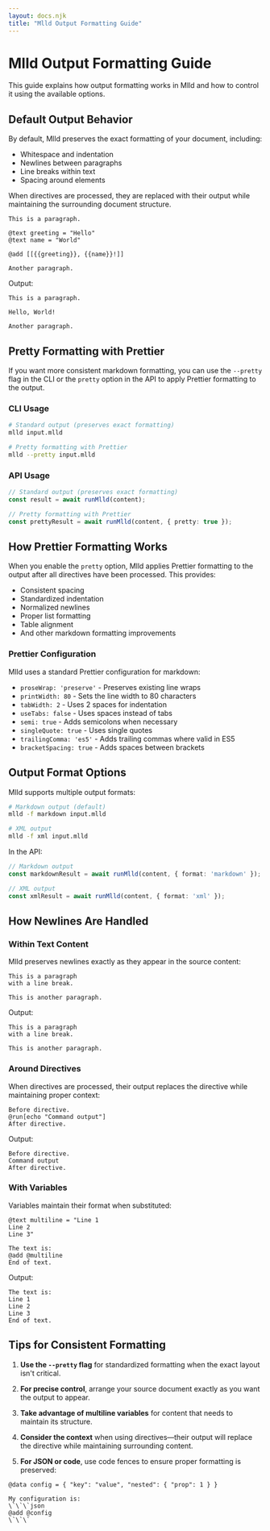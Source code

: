 ```yaml
---
layout: docs.njk
title: "Mlld Output Formatting Guide"
---
```


# Mlld Output Formatting Guide

This guide explains how output formatting works in Mlld and how to control it using the available options.

## Default Output Behavior

By default, Mlld preserves the exact formatting of your document, including:

- Whitespace and indentation
- Newlines between paragraphs
- Line breaks within text
- Spacing around elements

When directives are processed, they are replaced with their output while maintaining the surrounding document structure.

```mlld
This is a paragraph.

@text greeting = "Hello"
@text name = "World"

@add [[{{greeting}}, {{name}}!]]

Another paragraph.
```

Output:
```
This is a paragraph.

Hello, World!

Another paragraph.
```

## Pretty Formatting with Prettier

If you want more consistent markdown formatting, you can use the `--pretty` flag in the CLI or the `pretty` option in the API to apply Prettier formatting to the output.

### CLI Usage

```bash
# Standard output (preserves exact formatting)
mlld input.mlld

# Pretty formatting with Prettier
mlld --pretty input.mlld
```

### API Usage

```typescript
// Standard output (preserves exact formatting)
const result = await runMlld(content);

// Pretty formatting with Prettier
const prettyResult = await runMlld(content, { pretty: true });
```

## How Prettier Formatting Works

When you enable the `pretty` option, Mlld applies Prettier formatting to the output after all directives have been processed. This provides:

- Consistent spacing
- Standardized indentation
- Normalized newlines
- Proper list formatting
- Table alignment
- And other markdown formatting improvements

### Prettier Configuration

Mlld uses a standard Prettier configuration for markdown:

- `proseWrap: 'preserve'` - Preserves existing line wraps
- `printWidth: 80` - Sets the line width to 80 characters
- `tabWidth: 2` - Uses 2 spaces for indentation
- `useTabs: false` - Uses spaces instead of tabs
- `semi: true` - Adds semicolons when necessary
- `singleQuote: true` - Uses single quotes
- `trailingComma: 'es5'` - Adds trailing commas where valid in ES5
- `bracketSpacing: true` - Adds spaces between brackets

## Output Format Options

Mlld supports multiple output formats:

```bash
# Markdown output (default)
mlld -f markdown input.mlld

# XML output
mlld -f xml input.mlld
```

In the API:

```typescript
// Markdown output
const markdownResult = await runMlld(content, { format: 'markdown' });

// XML output
const xmlResult = await runMlld(content, { format: 'xml' });
```

## How Newlines Are Handled

### Within Text Content

Mlld preserves newlines exactly as they appear in the source content:

```mlld
This is a paragraph
with a line break.

This is another paragraph.
```

Output:
```
This is a paragraph
with a line break.

This is another paragraph.
```

### Around Directives

When directives are processed, their output replaces the directive while maintaining proper context:

```mlld
Before directive.
@run[echo "Command output"]
After directive.
```

Output:
```
Before directive.
Command output
After directive.
```

### With Variables

Variables maintain their format when substituted:

```mlld
@text multiline = "Line 1
Line 2
Line 3"

The text is:
@add @multiline
End of text.
```

Output:
```
The text is:
Line 1
Line 2
Line 3
End of text.
```

## Tips for Consistent Formatting

1. **Use the `--pretty` flag** for standardized formatting when the exact layout isn't critical.

2. **For precise control**, arrange your source document exactly as you want the output to appear.

3. **Take advantage of multiline variables** for content that needs to maintain its structure.

4. **Consider the context** when using directives—their output will replace the directive while maintaining surrounding content.

5. **For JSON or code**, use code fences to ensure proper formatting is preserved:

```mlld
@data config = { "key": "value", "nested": { "prop": 1 } }

My configuration is:
\`\`\`json
@add @config
\`\`\`
```